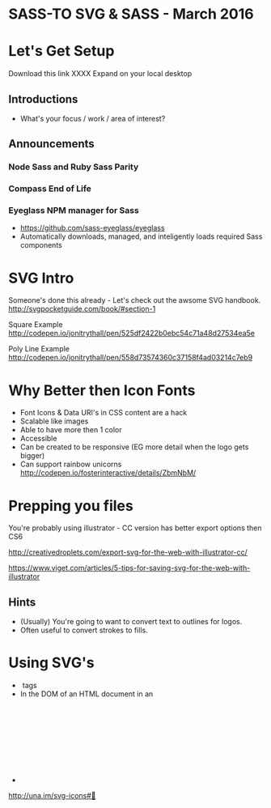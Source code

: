 # SASS-TO SVG & SASS - March 2016 #

# Let's Get Setup #

Download this link XXXX
Expand on your local desktop


## Introductions ##
- What's your focus / work / area of interest?

## Announcements  ##

### Node Sass and Ruby Sass Parity ###
### Compass End of Life ###
### Eyeglass NPM manager for Sass ###
* https://github.com/sass-eyeglass/eyeglass
* Automatically downloads, managed, and inteligently loads required Sass components


# SVG Intro #

Someone's done this already - Let's check out the awsome SVG handbook.
http://svgpocketguide.com/book/#section-1

Square Example
http://codepen.io/jonitrythall/pen/525df2422b0ebc54c71a48d27534ea5e

Poly Line Example
http://codepen.io/jonitrythall/pen/558d73574360c37158f4ad03214c7eb9

# Why Better then Icon Fonts #

* Font Icons & Data URI's in CSS content are a hack
* Scalable like images
* Able to have more then 1 color
* Accessible
* Can be created to be responsive (EG more detail when the logo gets bigger)
* Can support rainbow unicorns
http://codepen.io/fosterinteractive/details/ZbmNbM/


# Prepping you files #

You're probably using illustrator - CC version has better export options then CS6

http://creativedroplets.com/export-svg-for-the-web-with-illustrator-cc/

https://www.viget.com/articles/5-tips-for-saving-svg-for-the-web-with-illustrator

## Hints ##

* (Usually) You're going to want to convert text to outlines for logos.
* Often useful to convert strokes to fills.


# Using SVG's #

* <img> tags
* In the DOM of an HTML document in an <SVG> tag
*


http://una.im/svg-icons#💁
